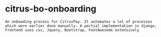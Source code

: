 citrus-bo-onboarding
====================

	An onboading process for CitrusPay. It automates a lot of processes 
	which were earlier done manually. A partial implementation in django,
	Frontend uses css, Jquery, Bootstrap, FontAwesome extensively
